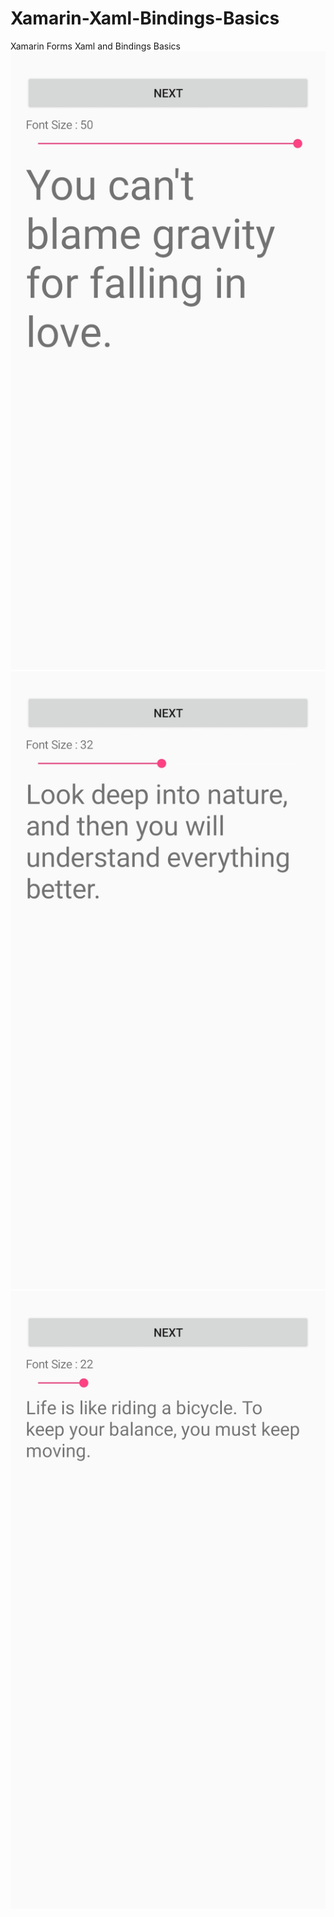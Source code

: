 # Xamarin-Xaml-Bindings-Basics
Xamarin Forms Xaml and Bindings Basics 
![Image 1](https://github.com/Esabzayi/Xamarin-Xaml-Bindings-Basics/blob/master/Xamarin%20Basics/Xamarin%20Basics/Images/image1.jpeg)
![Image 2](https://github.com/Esabzayi/Xamarin-Xaml-Bindings-Basics/blob/master/Xamarin%20Basics/Xamarin%20Basics/Images/image2.jpeg)
![Image 3](https://github.com/Esabzayi/Xamarin-Xaml-Bindings-Basics/blob/master/Xamarin%20Basics/Xamarin%20Basics/Images/image3.jpeg)

